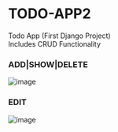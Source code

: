 # TODO-APP2
Todo App (First Django Project) <br>
Includes CRUD Functionality

### **ADD|SHOW|DELETE**
![image](https://user-images.githubusercontent.com/74251894/179421151-080445a6-a096-4cf9-b525-07c9dbb8cf67.png)



### **EDIT**
![image](https://user-images.githubusercontent.com/74251894/179420959-a49f5340-f22c-4719-8a3d-e2afd9d27e88.png)



